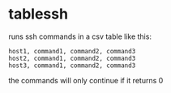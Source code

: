 # tablessh
runs ssh commands in a csv table like this:

```
host1, command1, command2, command3
host2, command1, command2, command3
host3, command1, command2, command3
```

the commands will only continue if it returns 0
